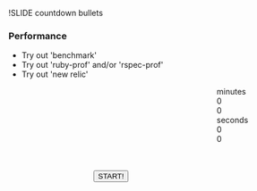 !SLIDE countdown bullets

### Performance

* Try out 'benchmark'
* Try out 'ruby-prof' and/or 'rspec-prof'
* Try out 'new relic'

<div id="countdown_dashboard" style="margin-left: 372px; width: 350px; height:150px;">
  
<div class="dash minutes_dash">
<span class="dash_title">minutes</span>
<div class="digit">0</div>
<div class="digit">0</div>
</div>

<div class="dash seconds_dash">
<span class="dash_title">seconds</span>
<div class="digit">0</div>
<div class="digit">0</div>
</div>

</div>

<div style="margin: 0px auto; width: 200px;">
<button class="button" onclick="firstTimer.start();">
  START!
</button>
</div>

<script>
$(document).ready(function () {
window.firstTimer = new ExerciseTimer("#countdown_dashboard");
});
</script>